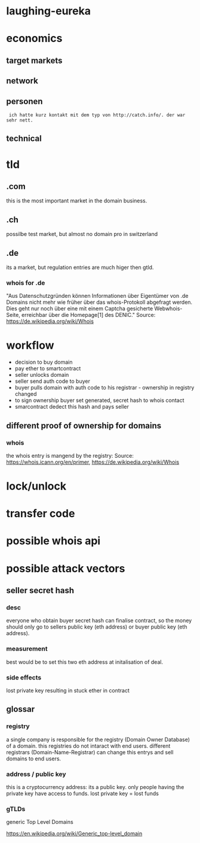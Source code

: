 # laughing-eureka

# economics

## target markets



## network
  ## personen
     ich hatte kurz kontakt mit dem typ von http://catch.info/. der war sehr nett. 
     
     
## technical
 
 

# tld

## .com
 
 this is the most important market in the domain business.
 
## .ch 
 
 possilbe test market, but almost no domain pro in switzerland

## .de
 
 its a market, but regulation entries are much higer then gtld. 
 
 ### whois for .de
 
 "Aus Datenschutzgründen können Informationen über Eigentümer von .de Domains nicht mehr wie früher über das whois-Protokoll abgefragt werden. Dies geht nur noch über eine mit einem Captcha gesicherte Webwhois-Seite, erreichbar über die Homepage[1] des DENIC." Source: https://de.wikipedia.org/wiki/Whois


# workflow

 - decision to buy domain
 - pay ether to smartcontract
 - seller unlocks domain
 - seller send auth code to buyer
 - buyer pulls domain with auth code to his registrar - ownership in registry changed
 - to sign ownership buyer set generated, secret hash to whois contact
 - smarcontract dedect this hash and pays seller


## different proof of ownership for domains

### whois

 the whois entry is mangend by the registry: 
 Source: https://whois.icann.org/en/primer, https://de.wikipedia.org/wiki/Whois

# lock/unlock

# transfer code

# possible whois api



# possible attack vectors
##  seller secret hash 
  
### desc

everyone who obtain buyer secret hash can finalise contract, so the money should only go to sellers public key (eth address) or buyer public key (eth address).

### measurement  

best would be to set this two eth address at initalisation of deal.

### side effects

lost private key resulting in stuck ether in contract

    
## glossar

### registry
 a single company is responsible for the registry (Domain Owner Database) of a domain. this registries do not intaract with end users. different registrars (Domain-Name-Registrar) can change this entrys and sell domains to end users.


### address / public key
 this is a cryptocurrency address: its a public key. only people having the private key have access to funds. lost private key = lost funds

### gTLDs

 generic Top Level Domains
 
https://en.wikipedia.org/wiki/Generic_top-level_domain
